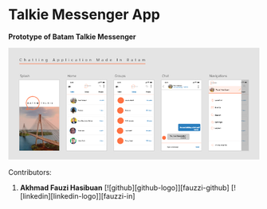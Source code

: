 # Talkie Messenger App

**Prototype of Batam Talkie Messenger**

![Screenshot](https://github.com/batamjsorg/talkiemsg-prototype/blob/master/70739f78-d266-4126-a9f4-9ff010065d54.png)

Contributors:

1. **Akhmad Fauzi Hasibuan** [![github][github-logo]][fauzzi-github] [![linkedin][linkedin-logo]][fauzzi-in]